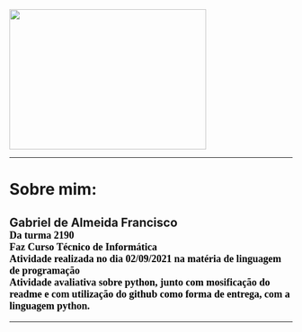 <img src="https://www1.satc.edu.br/parcelamento_satc/assets/img/logotipo_horizontal.png" width="350" height="250" />
<hr size="3" color=black>
<h1>
Sobre mim:</h1>
<h2>
Gabriel de Almeida Francisco
<br>
<font color="#000000" size="4" face="Arial Black">Da turma 2190</font>
<br>
<font color="#000000" size="4" face="Arial Black">Faz Curso Técnico de Informática</font>
<br>
<font color="#000000" size="4" face="Arial Black">Atividade realizada no dia 02/09/2021 na matéria de linguagem de programação</font>
<br>
<font color="#000000" size="4" face="Arial Black">Atividade avaliativa sobre python, junto com mosificação do readme e com utilização do github como forma de entrega, com a linguagem python.</font>
</h2>
<hr size="3" color=black>
